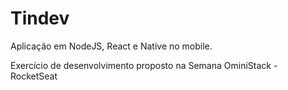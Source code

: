 # Tindev

Aplicação em NodeJS, React e Native no mobile.

Exercício de desenvolvimento proposto na Semana OminiStack - RocketSeat

